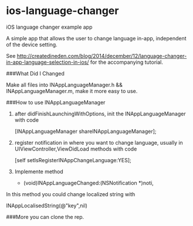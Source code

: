 ios-language-changer
====================

iOS language changer example app

A simple app that allows the user to change language in-app, independent of the device setting.

See http://createdineden.com/blog/2014/december/12/language-changer-in-app-language-selection-in-ios/ for the accompanying tutorial.


###What Did I Changed

Make all files into INAppLanguageManager.h && INAppLanguageManager.m, make it more easy to use.

###How to use INAppLanguageManager

1. after didFinishLaunchingWithOptions, init the  INAppLanguageManager with code 

   [INAppLanguageManager shareINAppLanguageManager];
   
2. register notification in where you want to change language, usually in UIViewController,ViewDidLoad methods with code

   [self setIsRegisterINAppChangeLanguage:YES];

3. Implemente method 

   - (void)INAppLanguageChanged:(NSNotification *)noti,

In this method you could change localized string with 

   INAppLocalisedString(@"key",nil)

###More you can clone the rep.
